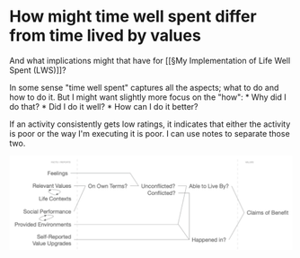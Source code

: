 # How might time well spent differ from time lived by values
And what implications might that have for [[§My Implementation of Life Well Spent (LWS)]]?

In some sense "time well spent" captures all the aspects; what to do and how to do it. But I might want slightly more focus on the "how":
	* Why did I do that? 
	* Did I do it well? 
	* How can I do it better?

If an activity consistently gets low ratings, it indicates that either the activity is poor or the way I'm executing it is poor. I can use notes to separate those two.

![](BearImages/444D534D-55FB-4306-9E58-5D0F1384A0A3-30227-000022E24C45B57A/6A2118C3-C787-43EB-AB0F-9EF530FD3C5C.png)

<!-- #p1 -->

<!-- {BearID:EDBD5482-CE80-43B3-B715-905F9EF9F29F-30227-000022D9CEF51910} -->
